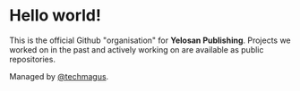 # Hello world!

This is the official Github "organisation" for **Yelosan Publishing**. Projects we worked on in the past and  actively working on are available as public repositories.

Managed by [@techmagus](https://github.com/techmagus).
